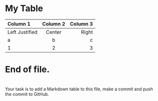 # My Table

| Column 1 | Column 2 | Column 3 |
| :- | :-: | -: |
| Left Justified | Center | Right |
| a | b | c |
| 1 | 2 | 3 |

# End of file.
# </span>

#

Your task is to add a Markdown table to this file, make a commit and push the commit to GitHub.